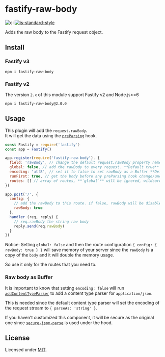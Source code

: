 # fastify-raw-body

![ci](https://github.com/Eomm/fastify-raw-body/workflows/ci/badge.svg)
[![js-standard-style](https://img.shields.io/badge/code%20style-standard-brightgreen.svg?style=flat)](http://standardjs.com/)

Adds the raw body to the Fastify request object.

## Install

### Fastify v3

```
npm i fastify-raw-body
```

### Fastify v2

The version `2.x` of this module support Fastify v2 and Node.js>=6

```
npm i fastify-raw-body@2.0.0
```

## Usage

This plugin will add the `request.rawBody`.  
It will get the data using the [`preParsing`](https://github.com/fastify/fastify/blob/master/docs/Hooks.md#preparsing) hook.

```js
const Fastify = require('fastify')
const app = Fastify()

app.register(require('fastify-raw-body'), {
  field: 'rawBody', // change the default request.rawBody property name
  global: false, // add the rawBody to every request. **Default true**
  encoding: 'utf8', // set it to false to set rawBody as a Buffer **Default utf8**
  runFirst: true, // get the body before any preParsing hook change/uncompress it. **Default false**
  routes: [] // array of routes, **`global`** will be ignored, wildcard routes not supported
})

app.post('/', {
  config: {
    // add the rawBody to this route. if false, rawBody will be disabled when global is true
    rawBody: true
  },
  handler (req, reply) {
    // req.rawBody the string raw body
    reply.send(req.rawBody)
  }
})
```

Notice: Setting `global: false` and then the route configuration `{ config: { rawBody: true } }` will
save memory of your server since the `rawBody` is a copy of the `body` and it will double the memory usage.

So use it only for the routes that you need to.

### Raw body as Buffer

It is important to know that setting `encoding: false` will run [`addContentTypeParser`](https://www.fastify.io/docs/master/ContentTypeParser/) to add a content type parser for `application/json`.

This is needed since the default content type parser will set the encoding of the request stream to `{ parseAs: 'string' }`.

If you haven't customized this component, it will be secure as the original one since [`secure-json-parse`](https://www.npmjs.com/package/secure-json-parse) is used under the hood.

## License

Licensed under [MIT](./LICENSE).
